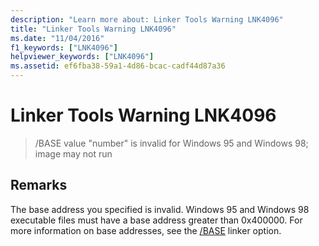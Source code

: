 ```yaml
---
description: "Learn more about: Linker Tools Warning LNK4096"
title: "Linker Tools Warning LNK4096"
ms.date: "11/04/2016"
f1_keywords: ["LNK4096"]
helpviewer_keywords: ["LNK4096"]
ms.assetid: ef6fba38-59a1-4d86-bcac-cadf44d87a36
---
```

# Linker Tools Warning LNK4096

> /BASE value "number" is invalid for Windows 95 and Windows 98; image may not run

## Remarks

The base address you specified is invalid. Windows 95 and Windows 98 executable files must have a base address greater than 0x400000. For more information on base addresses, see the [/BASE](../../build/reference/base-base-address.md) linker option.
